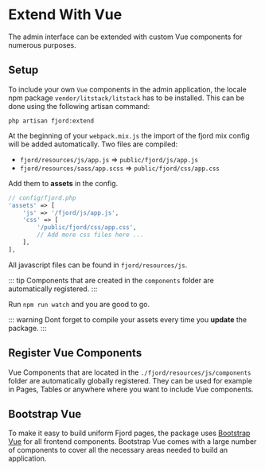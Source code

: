 # Extend With Vue

The admin interface can be extended with custom Vue components for numerous
purposes.

## Setup

To include your own `Vue` components in the admin application, the locale npm
package `vendor/litstack/litstack` has to be installed. This can be done using
the following artisan command:

```shell
php artisan fjord:extend
```

At the beginning of your `webpack.mix.js` the import of the fjord mix config
will be added automatically. Two files are compiled:

-   `fjord/resources/js/app.js` => `public/fjord/js/app.js`
-   `fjord/resources/sass/app.scss` => `public/fjord/css/app.css`

Add them to **assets** in the config.

```php
// config/fjord.php
'assets' => [
    'js' => '/fjord/js/app.js',
    'css' => [
        '/public/fjord/css/app.css',
        // Add more css files here ...
    ],
],
```

All javascript files can be found in `fjord/resources/js`.

::: tip Components that are created in the `components` folder are automatically
registered. :::

Run `npm run watch` and you are good to go.

::: warning Dont forget to compile your assets every time you **update** the
package. :::

## Register Vue Components

Vue Components that are located in the `./fjord/resources/js/components` folder
are automatically globally registered. They can be used for example in Pages,
Tables or anywhere where you want to include Vue components.

## Bootstrap Vue

To make it easy to build uniform Fjord pages, the package uses
[Bootstrap Vue](https://bootstrap-vue.org/docs/components) for all frontend
components. Bootstrap Vue comes with a large number of components to cover all
the necessary areas needed to build an application.
